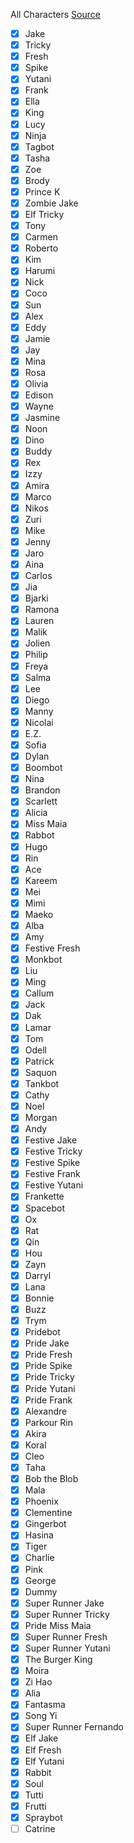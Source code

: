All Characters
[Source](https://subwaysurf.fandom.com/wiki/Characters)

- [x] Jake
- [x] Tricky
- [x] Fresh
- [x] Spike
- [x] Yutani
- [x] Frank
- [x] Ella
- [x] King
- [x] Lucy
- [x] Ninja
- [x] Tagbot
- [x] Tasha
- [x] Zoe
- [x] Brody
- [x] Prince K
- [x] Zombie Jake
- [x] Elf Tricky
- [x] Tony
- [x] Carmen
- [x] Roberto
- [x] Kim
- [x] Harumi
- [x] Nick
- [x] Coco
- [x] Sun
- [x] Alex
- [x] Eddy
- [x] Jamie
- [x] Jay
- [x] Mina
- [x] Rosa
- [x] Olivia
- [x] Edison
- [x] Wayne
- [x] Jasmine
- [x] Noon
- [x] Dino
- [x] Buddy
- [x] Rex
- [x] Izzy
- [x] Amira
- [x] Marco
- [x] Nikos
- [x] Zuri
- [x] Mike
- [x] Jenny
- [x] Jaro
- [x] Aina
- [x] Carlos
- [x] Jia
- [x] Bjarki
- [x] Ramona
- [x] Lauren
- [x] Malik
- [x] Jolien
- [x] Philip
- [x] Freya
- [x] Salma
- [x] Lee
- [x] Diego
- [x] Manny
- [x] Nicolai
- [x] E.Z.
- [x] Sofia
- [x] Dylan
- [x] Boombot
- [x] Nina
- [x] Brandon
- [x] Scarlett
- [x] Alicia
- [x] Miss Maia
- [x] Rabbot
- [x] Hugo
- [x] Rin
- [x] Ace
- [x] Kareem
- [x] Mei
- [x] Mimi
- [x] Maeko
- [x] Alba
- [x] Amy
- [x] Festive Fresh
- [x] Monkbot
- [x] Liu
- [x] Ming
- [x] Callum
- [x] Jack
- [x] Dak
- [x] Lamar
- [x] Tom
- [x] Odell
- [x] Patrick
- [x] Saquon
- [x] Tankbot
- [x] Cathy
- [x] Noel
- [x] Morgan
- [x] Andy
- [x] Festive Jake
- [x] Festive Tricky
- [x] Festive Spike
- [x] Festive Frank
- [x] Festive Yutani
- [x] Frankette
- [x] Spacebot
- [x] Ox
- [x] Rat
- [x] Qin
- [x] Hou
- [x] Zayn
- [x] Darryl
- [x] Lana
- [x] Bonnie
- [x] Buzz
- [x] Trym
- [x] Pridebot
- [x] Pride Jake
- [x] Pride Fresh
- [x] Pride Spike
- [x] Pride Tricky
- [x] Pride Yutani
- [x] Pride Frank
- [x] Alexandre
- [x] Parkour Rin
- [x] Akira
- [x] Koral
- [x] Cleo
- [x] Taha
- [x] Bob the Blob
- [x] Mala
- [x] Phoenix
- [x] Clementine
- [x] Gingerbot
- [x] Hasina
- [x] Tiger
- [x] Charlie
- [x] Pink
- [x] George
- [x] Dummy
- [x] Super Runner Jake
- [x] Super Runner Tricky
- [x] Pride Miss Maia
- [x] Super Runner Fresh
- [x] Super Runner Yutani
- [x] The Burger King
- [x] Moira
- [x] Zi Hao
- [x] Alia
- [x] Fantasma
- [x] Song Yi
- [x] Super Runner Fernando
- [x] Elf Jake
- [x] Elf Fresh
- [x] Elf Yutani
- [x] Rabbit
- [x] Soul
- [x] Tutti
- [x] Frutti
- [x] Spraybot
- [ ] Catrine
